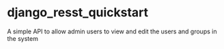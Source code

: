 # django_resst_quickstart
A simple API to allow admin users to view and edit the users and groups in the system
